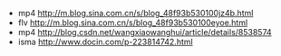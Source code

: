 - mp4 http://m.blog.sina.com.cn/s/blog_48f93b530100jz4b.html
- flv http://m.blog.sina.com.cn/s/blog_48f93b530100eyoe.html
- mp4 http://blog.csdn.net/wangxiaowanghui/article/details/8538574
- isma http://www.docin.com/p-223814742.html
